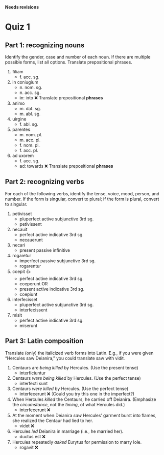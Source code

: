 **Needs revisions**

# Quiz 1

## Part 1: recognizing nouns

Identify the gender, case and number of each noun. 
If there are multiple possible forms, list all options. 
Translate prepositional phrases.

1. filiam
   - f. acc. sg.
2. in coniugium
   - n. nom. sg.
   - n. acc. sg.
   - in: into ❌ Translate prepositional **phrases**
3. animo
   - m. dat. sg. 
   - m. abl. sg.
4. uirgine
   - f. abl. sg.
5. parentes
   - m. nom. pl.
   - m. acc. pl.
   - f. nom. pl.
   - f. acc. pl.
6. ad uxorem
   - f. acc. sg.
   - ad: towards ❌ Translate prepositional **phrases**

## Part 2: recognizing verbs

For each of the following verbs, identify the tense, voice, mood, person, and number.
If the form is singular, convert to plural; 
if the form is plural, convert to singular.

1. petivisset
   - pluperfect active subjunctive 3rd sg.
   - petivissent
2. necauit
   - perfect active indicative 3rd sg.
   - necauerunt
3. necari
   - present passive infinitive 
4. rogaretur
   - imperfect passive subjunctive 3rd sg.
   - rogarentur
5. coepit 👍
   - perfect active indicative 3rd sg.
   - coeperunt
   OR
   - present active indicative 3rd sg.
   - coepiunt
6. interfecisset
   - pluperfect active subjunctive 3rd sg.
   - interfecissent 
7. misit
   - perfect active indicative 3rd sg.
   - miserunt

## Part 3: Latin composition
Translate (only) the italicized verb forms into Latin. 
E.g., if you were given “Hercules saw Deianira,” you could translate saw with vidit.

1. Centaurs are *being killed* by Hercules. (Use the present tense)
   - interficiuntur
2. Centaurs *were being killed* by Hercules. (Use the perfect tense)
   - interfecti sunt
3. Centaurs *were killed* by Hercules. (Use the perfect tense)
   - interfecerunt ❌ (Could you try this one in the imperfect?)
4. When Hercules *killed* the Centaurs, he carried off Deianira. (Emphasize the *circumstance*, not the *timing*, of what Hercules did.)
   - interfecerunt ❌
5. At the moment when Deianira *saw* Hercules’ garment burst into flames, she realized the Centaur had lied to her.
   - videt ❌
6. Hercules *led* Deianira in marriage (i.e., he married her).
   - ductus est ❌
7. Hercules repeatedly *asked* Eurytus for permission to marry Iole.
   - rogavit ❌
